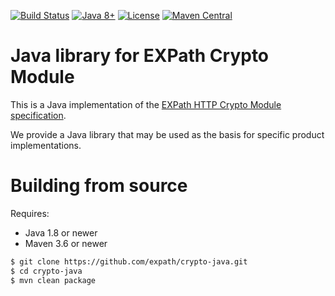 [![Build Status](https://github.com/expath/crypto-java/actions/workflows/ci.yml/badge.svg)](https://github.com/expath/crypto-java/actions/workflows/ci.yml)
[![Java 8+](https://img.shields.io/badge/java-8%2B-blue.svg)](https://adoptopenjdk.net/)
[![License](https://img.shields.io/badge/license-LGPL%202.1-blue.svg)](https://opensource.org/licenses/lgpl-2.1)
[![Maven Central](https://img.shields.io/maven-central/v/org.expath/crypto-java?logo=apachemaven&label=maven+central&color=green)](https://central.sonatype.com/search?namespace=org.expath)

# Java library for EXPath Crypto Module

This is a Java implementation of the [EXPath HTTP Crypto Module specification](http://expath.org/spec/crypto).

We provide a Java library that may be used as the basis for specific product implementations.

# Building from source
Requires:
* Java 1.8 or newer
* Maven 3.6 or newer

```bash
$ git clone https://github.com/expath/crypto-java.git
$ cd crypto-java
$ mvn clean package
```